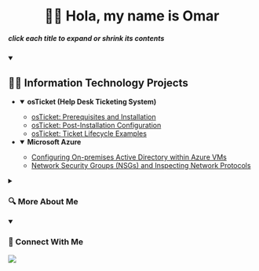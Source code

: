 <h1 align="center">🙋‍♂️ Hola, my name is Omar</h1>

##### *click each title to expand or shrink its contents*

<details open>
<summary><h2>👨‍💻 Information Technology Projects</h2></summary>
  
- <details open>
  <summary><b>osTicket (Help Desk Ticketing System)</b></summary>
    
  - [osTicket: Prerequisites and Installation](https://github.com/joshmadakorcc/osticket-prereqs)
  - [osTicket: Post-Installation Configuration](https://github.com/joshmadakorcc/post-install-config)
  - [osTicket: Ticket Lifecycle Examples](https://github.com/joshmadakorcc/ticket-lifecycle)
  </details>

- <details open>
  <summary><b>Microsoft Azure</b></summary>
    
  - [Configuring On-premises Active Directory within Azure VMs](https://github.com/joshmadakorcc/configure-ad)
  - [Network Security Groups (NSGs) and Inspecting Network Protocols](https://github.com/joshmadakorcc/azure-network-protocols)
  </details>
  
</details>

<details closed>
<summary><h3>🔍 More About Me</h3></summary>

  - 👀 I'm looking to advance my IT skills and career
  - 🎨 I do digital art as a hobby
  - 💪 I enjoy powerlifting!
  - 🗣️ I'm an intermediate spanish-speaker
  <img src="https://github-readme-stats.vercel.app/api/top-langs?username=omar-b-maldonado&show_icons=true&locale=en&layout=compact&theme=tokyonight" alt="ovi" />
</details>

<details open>
<summary><h3>🤝 Connect With Me</h3></summary> 
  <a href="https://www.linkedin.com/in/omar-b-maldonado/"><img src="https://img.shields.io/badge/LinkedIn-0077B5?style=for-the-badge&logo=linkedin&logoColor=white"/></a>
</details>





<!-- <a href="https://omar-b-maldonado.itch.io/"><img src="https://img.shields.io/badge/Itch.io-FA5C5C?style=for-the-badge&logo=itchdotio&logoColor=white" /></a>-->

<!--- Themes:
chartreuse-dark
tokyonight
bear
neon
<!---
Omar-B-Maldonado/Omar-B-Maldonado is a ✨ special ✨ repository because its `README.md` (this file) appears on your GitHub profile.
You can click the Preview link to take a look at your changes.
--->
